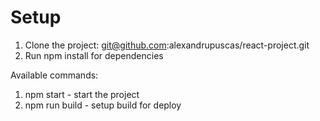 # Setup

1. Clone the project: git@github.com:alexandrupuscas/react-project.git
2. Run npm install for dependencies

Available commands:
1. npm start - start the project
2. npm run build - setup build for deploy